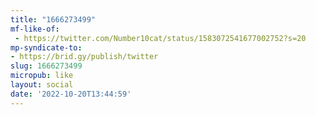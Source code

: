 ```yaml
---
title: "1666273499"
mf-like-of:
 - https://twitter.com/Number10cat/status/1583072541677002752?s=20
mp-syndicate-to:
- https://brid.gy/publish/twitter
slug: 1666273499
micropub: like
layout: social
date: '2022-10-20T13:44:59'
---
```

